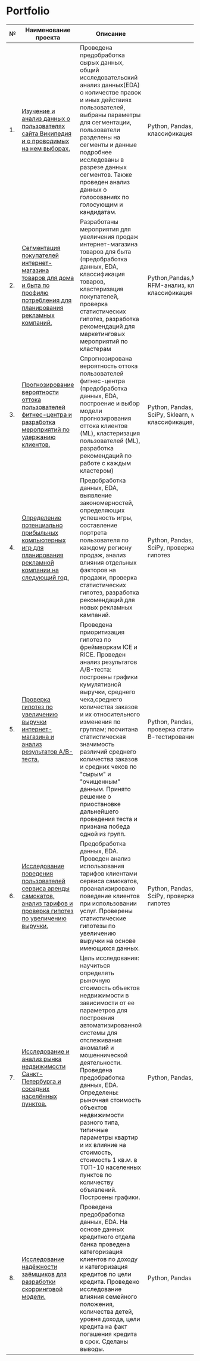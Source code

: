 # Portfolio
|№|Наименование проекта|Описание|Стек|
|--|--|--|--|
|1.|[Изучение и анализ данных о пользователях сайта Википедия и о проводимых на нем выборах.](Analysing_Wikipedia)|Проведена предобработка сырых данных, общий исследовательский анализ данных(EDA) о количестве правок и иных действиях пользователей, выбраны параметры для сегментации, пользователи разделены на сегменты и данные подробнее исследованы в разрезе данных сегментов. Также проведен анализ данных о голосованиях по голосующим и кандидатам.|Python, Pandas, Matplotlib, классификация|
|2.|[Сегментация покупателей интернет-магазина товаров для дома и быта по профилю потребления для планирования рекламных компаний.](household_goods)|Разработаны мероприятия для увеличения продаж интернет-магазина товаров для быта (предобработка данных, EDA, классификация товаров, кластеризация покупателей, проверка статистических гипотез, разработка рекомендаций для маркетинговых мероприятий по кластерам|Python,Pandas,Matplotlib,Seaborn,Scipy, RFM-анализ, кластеризация, классификация|
|3.|[Прогнозирование вероятности оттока пользователей фитнес-центра и разработка мероприятий по удержанию клиентов.](customer_churn_of_fitness_center)|Спрогнозирована вероятность оттока пользователей фитнес-центра (предобработка данных, EDA, построение и выбор модели прогнозирования оттока клиентов (ML), кластеризация пользователей (ML), разработка рекомендаций по работе с каждым кластером)|Python, Pandas, Matplotlib, Seaborn, SciPy, Sklearn, машинное обучение, классификация, кластеризация|
|4.|[Определение потенциально прибыльных компьютерных игр для планирования рекламной компании на следующий год.](computer_games)|Предобработка данных, EDA, выявление закономерностей, определяющих успешность игры, составление портрета пользователя по каждому региону продаж, анализ влияния отдельных факторов на продажи, проверка статистических гипотез, разработка рекомендаций для новых рекламных кампаний.|Python, Pandas, Matplotlib, Seaborn, SciPy, проверка статистических гипотез|
|5.|[Проверка гипотез по увеличению выручки интернет-магазина и анализ результатов А/В-теста.](analysis_hypotheses_of_revenue_growth)|Проведена приоритизация гипотез по фреймворкам ICE и RICE. Проведен анализ результатов A/B-теста: построены графики кумулятивной выручки, среднего чека,среднего количества заказов и их относительного изменения по группам; посчитана статистическая значимость различий среднего количества заказов и средних чеков по "сырым" и "очищенным" данным. Принято решение о приостановке дальнейшего проведения теста и признана победа одной из групп.|Python, Pandas, Matplotlib, SciPy, проверка статистических гипотез, А/В-тестирование|
|6.|[Исследование поведения пользователей сервиса аренды самокатов, анализ тарифов и проверка гипотез по увеличению выручки.](analysis_of_electric_scooter_rental_rates)|Предобработка данных, EDA. Проведен анализ использования тарифов клиентами сервиса самокатов, проанализировано поведение клиентов при использовании услуг. Проверены статистические гипотезы по увеличению выручки на основе имеющихся данных.|Python, Pandas, Matplotlib, NumPy, SciPy, проверка статистических гипотез|
|7.|[Исследование и анализ рынка недвижимости Санкт-Петербурга и соседних населённых пунктов.](real_estate_market_analysis_SPB)|Цель исследования: научиться определять рыночную стоимость объектов недвижимости в зависимости от ее параметров для построения автоматизированной системы для отслеживания аномалий и мошеннической деятельности. Проведена предобработка данных, EDA. Определены: рыночная стоимость объектов недвижимости разного типа, типичные параметры квартир и их влияние на стоимость, стоимость 1 кв.м. в ТОП-10 населенных пунктов по количеству объявлений. Построены графики.|Python, Pandas, Matplotlib, Seaborn|
|8.|[Исследование надёжности заёмщиков для разработки скорринговой модели.](analysis_borrowers_of_bank)|Проведена предобработка данных, EDA. На основе данных кредитного отдела банка проведена категоризация клиентов по доходу и категоризация кредитов по цели кредита. Проведено исследование влияния семейного положения, количества детей, уровня дохода, цели кредита на факт погашения кредита в срок. Сделаны выводы.|Python, Pandas|
